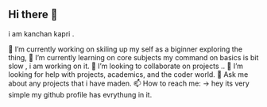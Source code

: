## Hi there 👋
i am kanchan kapri .

🔭 I’m currently working on skiling up my self  as a biginner exploring the thing,
🌱 I’m currently learning on core subjects my command on basics is bit slow , i am working on it.
👯 I’m looking to collaborate on projects .. 
🤔 I’m looking for help with projects, academics, and the coder world.
💬 Ask me about any projects that i have maden.
📫 How to reach me: -> hey its very simple my github profile has evrythung in it.
